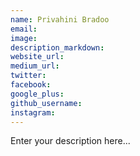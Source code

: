 ```yaml
---
name: Privahini Bradoo
email:
image:
description_markdown:
website_url:
medium_url:
twitter:
facebook:
google_plus:
github_username:
instagram:
---
```


Enter your description here...

